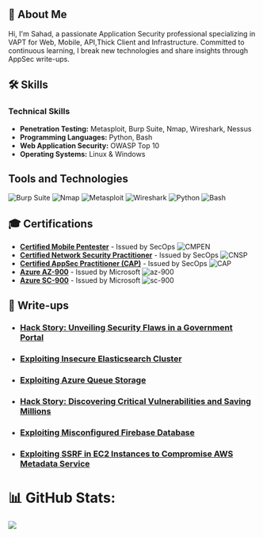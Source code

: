 ## 💫 About Me
Hi, I'm Sahad, a passionate  Application Security professional specializing in VAPT for Web, Mobile, API,Thick Client and Infrastructure. 
Committed to continuous learning, I break new technologies and share insights through AppSec write-ups.

## 🛠 Skills

### Technical Skills
- **Penetration Testing:** Metasploit, Burp Suite, Nmap, Wireshark, Nessus
- **Programming Languages:** Python, Bash
- **Web Application Security:** OWASP Top 10
- **Operating Systems:** Linux & Windows
 
## Tools and Technologies

![Burp Suite](https://img.shields.io/badge/-Burp%20Suite-000?&logo=burp-suite&logoSize=auto)
![Nmap](https://img.shields.io/badge/-Nmap-000?&logo=nmap&logoSize=auto)
![Metasploit](https://img.shields.io/badge/-Metasploit-000?&logo=metasploit&logoSize=auto)
![Wireshark](https://img.shields.io/badge/-Wireshark-000?&logo=wireshark&logoSize=auto)
![Python](https://img.shields.io/badge/-Python-000?&logo=Python&logoSize=auto)
![Bash](https://img.shields.io/badge/-Bash-000?&logo=gnu-bash&logoSize=auto)

## 🎓 Certifications

- **[Certified Mobile Pentester](https://secops.group/product/certified-mobile-pentester-cmpen-android/)**             - Issued by SecOps    ![CMPEN](https://img.shields.io/badge/CMPen-red?style=for-the-badge)    
- **[Certified Network Security Practitioner](https://secops.group/product/certified-network-security-practitioner/)** - Issued by SecOps    ![CNSP](https://img.shields.io/badge/CNSP-red?style=for-the-badge)   
- **[Certified AppSec Practitioner (CAP)](https://secops.group/product/certified-application-security-practitioner/)** - Issued by SecOps    ![CAP](https://img.shields.io/badge/CAP-red?style=for-the-badge) 
- **[Azure AZ-900](https://secops.group/product/certified-mobile-pentester-cmpen-android/)**                           - Issued by Microsoft ![az-900](https://img.shields.io/badge/AZ--900-blue?style=for-the-badge)
- **[Azure SC-900](https://www.credly.com/badges/7b57393b-912d-42f3-a12e-2243ecc68b54)**                              - Issued by Microsoft ![sc-900](https://img.shields.io/badge/SC--900-blue?style=for-the-badge)   

## 📂 Write-ups

- ### [Hack Story: Unveiling Security Flaws in a Government Portal](https://medium.com/@sahadmk/hack-story-unveiling-security-flaws-in-a-government-portal-995217f877c3)

- ### [Exploiting Insecure Elasticsearch Cluster](https://medium.com/@sahadmk/exploiting-insecure-elasticsearch-cluster-d196724a159e)

- ### [Exploiting Azure Queue Storage](https://medium.com/system-weakness/exploiting-azure-queue-storage-unexpired-sas-token-with-excessive-permission-e0f47475cb8d)

- ### [Hack Story: Discovering Critical Vulnerabilities and Saving Millions](https://www.linkedin.com/pulse/story-apps-broken-security-sahad-bnu-abid-thangal?trk=public_post_feed-article-content)

- ### [Exploiting Misconfigured Firebase Database](https://www.linkedin.com/pulse/misconfigured-firebase-database-sahad-bnu-abid-thangal/?trackingId=%2F9Hz7P98R6OB8%2F1qymJ44A%3D%3D)
 
- ### [Exploiting SSRF in EC2 Instances to Compromise AWS Metadata Service](https://www.linkedin.com/pulse/exploiting-ssrf-ec2-instance-abuse-aws-metadata-bnu-abid-thangal?trk=portfolio_article-card_title)
  
   
# 📊 GitHub Stats:
![](https://github-readme-stats.vercel.app/api?username=sahad-mk&theme=dark&hide_border=false&include_all_commits=false&count_private=false)
